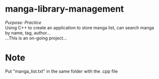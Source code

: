 # manga-library-management
*Purpose: Practice*<br>
Using C++ to create an application to store manga list, can search manga by name, tag, author...<br>
...This is an on-going project...<br>
# Note
Put "manga_list.txt" in the same folder with the .cpp file
